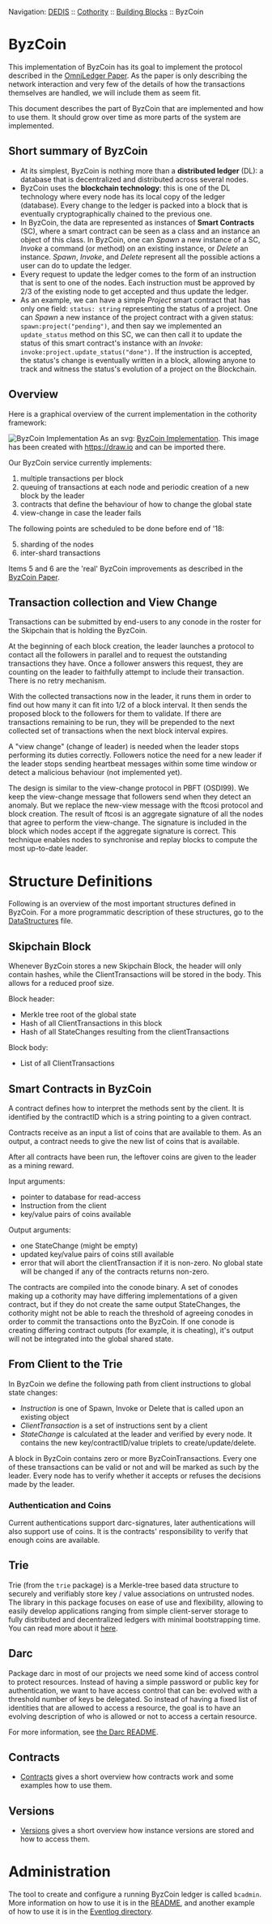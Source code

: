 Navigation: [DEDIS](https://github.com/dedis/doc/tree/master/README.md) ::
[Cothority](https://github.com/dedis/cothority/tree/master/README.md) ::
[Building Blocks](https://github.com/dedis/cothority/tree/master/doc/BuildingBlocks.md) ::
ByzCoin

# ByzCoin

This implementation of ByzCoin has its goal to implement the protocol
described in the [OmniLedger Paper](https://eprint.iacr.org/2017/406.pdf).
As the paper is only describing the network interaction and very few of the
details of how the transactions themselves are handled, we will include
them as seem fit.

This document describes the part of ByzCoin that are implemented and how to
use them. It should grow over time as more parts of the system are implemented.

## Short summary of ByzCoin

- At its simplest, ByzCoin is nothing more than a **distributed ledger**
  (DL): a database that is decentralized and distributed across several
nodes.
- ByzCoin uses the **blockchain technology**: this is one of the DL
  technology where every node has its local copy of the ledger
(database). Every change to the ledger is packed into a block that is
eventually cryptographically chained to the previous one.
- In ByzCoin, the data are represented as instances of **Smart
  Contracts** (SC), where a smart contract can be seen as a class and an
instance an object of this class. In ByzCoin, one can *Spawn* a new
instance of a SC, *Invoke* a command (or method) on an existing
instance, or *Delete* an instance. *Spawn*, *Invoke*, and *Delete*
represent all the possible actions a user can do to update the ledger.
- Every request to update the ledger comes to the form of an instruction
  that is sent to one of the nodes. Each instruction must be approved by
2/3 of the existing node to get accepted and thus update the ledger.
- As an example, we can have a simple *Project* smart contract that has
  only one field: `status: string` representing the status of a project.
One can *Spawn* a new instance of the project contract with a given
status: `spawn:project("pending")`, and then say we implemented an
`update_status` method on this SC, we can then call it to update the
status of this smart contract's instance with an *Invoke*:
`invoke:project.update_status("done")`. If the instruction is accepted,
the status's change is eventually written in a block, allowing anyone to
track and witness the status's evolution of a project on the Blockchain.

## Overview

Here is a graphical overview of the current implementation in the cothority
framework:

![ByzCoin Implementation](ByzCoin.png?raw=true "ByzCoin")
As an svg: [ByzCoin Implementation](ByzCoin.svg). This image has been
created with https://draw.io and can be imported there.

Our ByzCoin service currently implements:

1. multiple transactions per block
2. queuing of transactions at each node and periodic creation of a new
block by the leader
3. contracts that define the behaviour of how to change the global state
4. view-change in case the leader fails

The following points are scheduled to be done before end of '18:

5. sharding of the nodes
6. inter-shard transactions

Items 5 and 6 are the 'real' ByzCoin improvements as described in the
[ByzCoin Paper](https://eprint.iacr.org/2017/406.pdf).

## Transaction collection and View Change

Transactions can be submitted by end-users to any conode in the roster for
the Skipchain that is holding the ByzCoin.

At the beginning of each block creation, the leader launches a protocol to
contact all the followers in parallel and to request the outstanding
transactions they have. Once a follower answers this request, they are
counting on the leader to faithfully attempt to include their transaction.
There is no retry mechanism.

With the collected transactions now in the leader, it runs them in order
to find out how many it can fit into 1/2 of a block interval. It then sends
the proposed block to the followers for them to validate. If there are transactions
remaining to be run, they will be prepended to the next collected set of
transactions when the next block interval expires.

A "view change" (change of leader) is needed when the leader stops performing
its duties correctly. Followers notice the need for a new leader if the leader
stops sending heartbeat messages within some time window or detect a malicious
behaviour (not implemented yet).

The design is similar to the view-change protocol in PBFT (OSDI99). We keep the
view-change message that followers send when they detect an anomaly. But we
replace the new-view message with the ftcosi protocol and block creation. The
result of ftcosi is an aggregate signature of all the nodes that agree to
perform the view-change. The signature is included in the block which nodes
accept if the aggregate signature is correct. This technique enables nodes to
synchronise and replay blocks to compute the most up-to-date leader.

# Structure Definitions

Following is an overview of the most important structures defined in ByzCoin.
For a more programmatic description of these structures, go to the
[DataStructures](DataStructures.md) file.

## Skipchain Block

Whenever ByzCoin stores a new Skipchain Block, the header will only contain
hashes, while the ClientTransactions will be stored in the body. This allows
for a reduced proof size.

Block header:
- Merkle tree root of the global state
- Hash of all ClientTransactions in this block
- Hash of all StateChanges resulting from the clientTransactions

Block body:
- List of all ClientTransactions

## Smart Contracts in ByzCoin

A contract defines how to interpret the methods sent by the client. It is
identified by the contractID which is a string pointing to a given contract.

Contracts receive as an input a list of coins that are available to them. As
an output, a contract needs to give the new list of coins that is available.

After all contracts have been run, the leftover coins are given to the leader as
a mining reward.

Input arguments:
- pointer to database for read-access
- Instruction from the client
- key/value pairs of coins available

Output arguments:
- one StateChange (might be empty)
- updated key/value pairs of coins still available
- error that will abort the clientTransaction if it is non-zero. No global
state will be changed if any of the contracts returns non-zero.

The contracts are compiled into the conode binary. A set of conodes making
up a cothority may have differing implementations of a given contract,
but if they do not create the same output StateChanges, the cothority might not
be able to reach the threshold of agreeing conodes in order to commit the
transactions onto the ByzCoin. If one conode is creating differing contract outputs
(for example, it is cheating), it's output will not be integrated into the
global shared state.

## From Client to the Trie

In ByzCoin we define the following path from client instructions to
global state changes:

* _Instruction_ is one of Spawn, Invoke or Delete that is called upon an
existing object
* _ClientTransaction_ is a set of instructions sent by a client
* _StateChange_ is calculated at the leader and verified by every node. It
contains the new key/contractID/value triplets to create/update/delete.

A block in ByzCoin contains zero or more ByzCoinTransactions. Every
one of these transactions can be valid or not and will be marked as such by
the leader. Every node has to verify whether it accepts or refuses the
decisions made by the leader.

### Authentication and Coins

Current authentications support darc-signatures, later authentications will also
support use of coins. It is the contracts' responsibility to verify that enough
coins are available.

## Trie

Trie (from the `trie` package) is a Merkle-tree based data structure to
securely and verifiably store key / value associations on untrusted nodes. The
library in this package focuses on ease of use and flexibility, allowing to
easily develop applications ranging from simple client-server storage to fully
distributed and decentralized ledgers with minimal bootstrapping time. You can
read more about it [here](trie/README.md).

## Darc

Package darc in most of our projects we need some kind of access control to
protect resources. Instead of having a simple password or public key for
authentication, we want to have access control that can be: evolved with a
threshold number of keys be delegated. So instead of having a fixed list of
identities that are allowed to access a resource, the goal is to have an
evolving description of who is allowed or not to access a certain resource.

For more information, see [the Darc README](../darc/README.md).

## Contracts

- [Contracts](Contracts.md) gives a short overview how contracts work and
some examples how to use them.

## Versions

- [Versions](InstanceVersioning.md) gives a short overview how instance
versions are stored and how to access them.

# Administration

The tool to create and configure a running ByzCoin ledger is called
`bcadmin`. More information on how to use it is in the
[README](bcadmin/README.md), and another example of how to use it is in the
[Eventlog directory](../eventlog/el/README.md).
